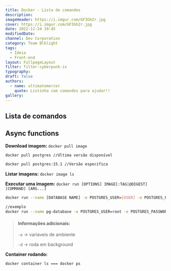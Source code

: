 ```yaml
---
title: Docker - Lista de comandos
description:
imageHeader: https://i.imgur.com/GF3Gh2r.jpg
cover: https://i.imgur.com/GF3Gh2r.jpg
date: 2022-11-24 19:45
modifiedDate:
channel: Dev Corporation
category: Team Blklight
tags:
  - Ideia
  - Front-end
layout: FullpageLayout
filter: filter-cyberpunk-ix
typography:
draft: false
authors:
  - name: ultimatemercer
    quote: Listinha com comandos para ajudar!!
gallery:
---
```


## Lista de comandos

## Async functions

**Download imagem:**
`docker pull image`

```bash
docker pull postgres //Ultima versão disponível

docker pull postgres:15.1 //Versão específica
```

**Listar imagens:**
`docker image ls`

**Executar uma imagem:**
`docker run [OPTIONS] IMAGE[:TAG|@DIGEST] [COMMAND] [ARG...]`

```bash
docker run --name [DATABASE NAME] -e POSTGRES_USER=[USER] -e POSTGRES_PASSWORD=[PASSWORD] -p 5432:5432 -d postgres

//exemplo
docker run --name pg-database -e POSTGRES_USER=root -e POSTGRES_PASSWORD=root -p 5432:5432 -d postgres
```

> #### Informações adicionais:
>
> `-e` -> variaveis de ambiente
>
> `-d` -> roda em background

**Container rodando:**

```bash
docker container ls === docker ps
```
